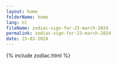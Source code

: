 ```yaml
---
layout: home
folderName: home
lang: nl
fileName: zodiac-sign-for-23-march-2024
permalink: zodiac-sign-for-23-march-2024
date: 23-03-2024
---
```

{% include zodiac.html %}
